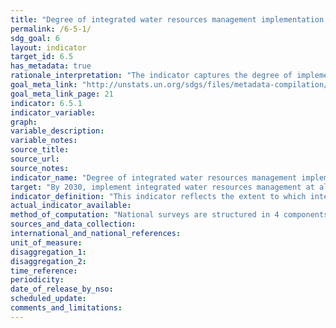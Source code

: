 ```yaml
---
title: "Degree of integrated water resources management implementation (0- 100)"
permalink: /6-5-1/
sdg_goal: 6
layout: indicator
target_id: 6.5
has_metadata: true
rationale_interpretation: "The indicator captures the degree of implementation of all main elements of IWRM. It supports decision making at the country level, as results can be disaggregated to review progress on different aspects. This will strengthen stakeholder participation, transparency and accountability. It also enables countries to identify barriers to progress and ways in which they can be addressed. It also facilitates coherence between the various targets within the water and sanitation goal by supporting water monitoring, planning and evaluation, as well as associated capacity building and thus the achievement of the overall water goal."
goal_meta_link: "http://unstats.un.org/sdgs/files/metadata-compilation/Metadata-Goal-6.pdf"
goal_meta_link_page: 21
indicator: 6.5.1
indicator_variable: 
graph: 
variable_description: 
variable_notes: 
source_title: 
source_url: 
source_notes: 
indicator_name: "Degree of integrated water resources management implementation (0- 100)"
target: "By 2030, implement integrated water resources management at all levels, including through transboundary cooperation as appropriate."
indicator_definition: "This indicator reflects the extent to which integrated water resources management (IWRM) is implemented. It takes into account the various users and uses of water with the aim of promoting positive social, economic and environmental impacts on all levels, including transboundary, where appropriate."
actual_indicator_available: 
method_of_computation: "National surveys are structured in 4 components: policies, institutions, management tools, and financing. Within each component there are questions with defined response options giving scores of 0- 100. Questions scores are aggregated to the component level, and each component score is equally weighted to give an aggregated indicator score of 0-100. \nThe method builds on official UN IWRM status reporting, from 2008 and 2012, of the Johannesburg Plan of Implementation from the UN World Summit for Sustainable Development (1992)."
sources_and_data_collection: 
international_and_national_references: 
unit_of_measure: 
disaggregation_1: 
disaggregation_2: 
time_reference: 
periodicity: 
date_of_release_by_nso: 
scheduled_update: 
comments_and_limitations: 
---
```


